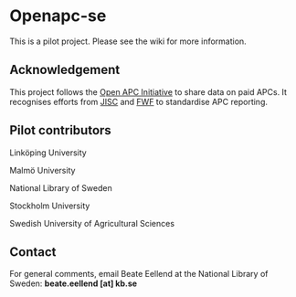 # Openapc-se

This is a pilot project. Please see the wiki for more information.

## Acknowledgement  
This project follows the [Open APC Initiative](https://github.com/OpenAPC/openapc-de) to share data on paid APCs. It recognises efforts from [JISC](https://www.jisc-collections.ac.uk/Jisc-Monitor/APC-data-collection/) and [FWF](https://figshare.com/articles/Austrian_Science_Fund_FWF_Publication_Cost_Data_2014/1378610) to standardise APC reporting.    

## Pilot contributors

Linköping University  

Malmö University

National Library of Sweden   

Stockholm University   

Swedish University of Agricultural Sciences

## Contact

For general comments, email Beate Eellend at the National Library of Sweden: **beate.eellend [at] kb.se** 





